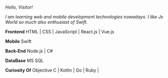 *Hello, Visitor!*


*I am learning web and mobile development technologies nowadays. I like Js World so much also enthusiast of Swift.*

**Frontend**		HTML | CSS | JavaScript | React.js | Vue.js

**Mobile**		Swift

**Back-End**		Node.js | C# 

**DataBase**		MS SQL

**Curiosity Of**	Objective C | Kotlin | Go | Ruby |



